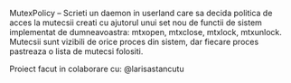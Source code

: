 MutexPolicy – Scrieti un daemon in userland care sa decida politica de acces la mutecsii creati cu ajutorul unui set nou de functii de sistem implementat de dumneavoastra: mtxopen, mtxclose, mtxlock, mtxunlock. Mutecsii sunt vizibili de orice proces din sistem, dar fiecare proces pastreaza o lista de mutecsi folositi.

Proiect facut in colaborare cu: @larisastancutu
